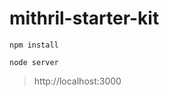mithril-starter-kit
===================
    
    npm install

    node server

> http://localhost:3000
